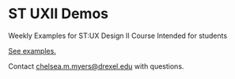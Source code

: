 # ST UXII Demos

Weekly Examples for ST:UX Design II Course
Intended for students

[See examples.](https://github.com/chelmyers/STUXIIdemos)

Contact chelsea.m.myers@drexel.edu with questions.
